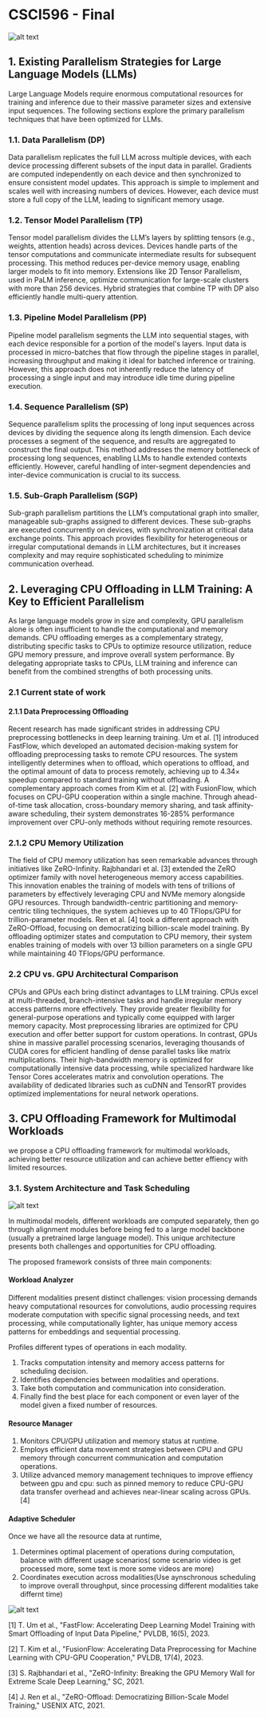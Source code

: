 # CSCI596 - Final

![alt text](Example-distributed-training-configuration-with-3D-parallelism-with-2-data-parallel.png)

## 1. Existing Parallelism Strategies for Large Language Models (LLMs)

Large Language Models require enormous computational resources for training and inference due to their massive parameter sizes and extensive input sequences. The following sections explore the primary parallelism techniques that have been optimized for LLMs.

### **1.1. Data Parallelism (DP)**

Data parallelism replicates the full LLM across multiple devices, with each device processing different subsets of the input data in parallel. Gradients are computed independently on each device and then synchronized to ensure consistent model updates. This approach is simple to implement and scales well with increasing numbers of devices. However, each device must store a full copy of the LLM, leading to significant memory usage.

### **1.2. Tensor Model Parallelism (TP)**

Tensor model parallelism divides the LLM’s layers by splitting tensors (e.g., weights, attention heads) across devices. Devices handle parts of the tensor computations and communicate intermediate results for subsequent processing. This method reduces per-device memory usage, enabling larger models to fit into memory. Extensions like 2D Tensor Parallelism, used in PaLM inference, optimize communication for large-scale clusters with more than 256 devices. Hybrid strategies that combine TP with DP also efficiently handle multi-query attention.

### **1.3. Pipeline Model Parallelism (PP)**

Pipeline model parallelism segments the LLM into sequential stages, with each device responsible for a portion of the model's layers. Input data is processed in micro-batches that flow through the pipeline stages in parallel, increasing throughput and making it ideal for batched inference or training. However, this approach does not inherently reduce the latency of processing a single input and may introduce idle time during pipeline execution.

### **1.4. Sequence Parallelism (SP)**

Sequence parallelism splits the processing of long input sequences across devices by dividing the sequence along its length dimension. Each device processes a segment of the sequence, and results are aggregated to construct the final output. This method addresses the memory bottleneck of processing long sequences, enabling LLMs to handle extended contexts efficiently. However, careful handling of inter-segment dependencies and inter-device communication is crucial to its success.

### **1.5. Sub-Graph Parallelism (SGP)**

Sub-graph parallelism partitions the LLM’s computational graph into smaller, manageable sub-graphs assigned to different devices. These sub-graphs are executed concurrently on devices, with synchronization at critical data exchange points. This approach provides flexibility for heterogeneous or irregular computational demands in LLM architectures, but it increases complexity and may require sophisticated scheduling to minimize communication overhead.


## 2. Leveraging CPU Offloading in LLM Training: A Key to Efficient Parallelism

As large language models grow in size and complexity, GPU parallelism alone is often insufficient to handle the computational and memory demands. CPU offloading emerges as a complementary strategy, distributing specific tasks to CPUs to optimize resource utilization, reduce GPU memory pressure, and improve overall system performance. By delegating appropriate tasks to CPUs, LLM training and inference can benefit from the combined strengths of both processing units.
### 2.1 Current state of work
#### 2.1.1 Data Preprocessing Offloading
Recent research has made significant strides in addressing CPU preprocessing bottlenecks in deep learning training. Um et al. [1] introduced FastFlow, which developed an automated decision-making system for offloading preprocessing tasks to remote CPU resources. The system intelligently determines when to offload, which operations to offload, and the optimal amount of data to process remotely, achieving up to 4.34× speedup compared to standard training without offloading.
A complementary approach comes from Kim et al. [2] with FusionFlow, which focuses on CPU-GPU cooperation within a single machine. Through ahead-of-time task allocation, cross-boundary memory sharing, and task affinity-aware scheduling, their system demonstrates 16-285% performance improvement over CPU-only methods without requiring remote resources.


### 2.1.2 CPU Memory Utilization
The field of CPU memory utilization has seen remarkable advances through initiatives like ZeRO-Infinity. Rajbhandari et al. [3] extended the ZeRO optimizer family with novel heterogeneous memory access capabilities. This innovation enables the training of models with tens of trillions of parameters by effectively leveraging CPU and NVMe memory alongside GPU resources. Through bandwidth-centric partitioning and memory-centric tiling techniques, the system achieves up to 40 TFlops/GPU for trillion-parameter models.
Ren et al. [4] took a different approach with ZeRO-Offload, focusing on democratizing billion-scale model training. By offloading optimizer states and computation to CPU memory, their system enables training of models with over 13 billion parameters on a single GPU while maintaining 40 TFlops/GPU performance.


### 2.2 CPU vs. GPU Architectural Comparison
CPUs and GPUs each bring distinct advantages to LLM training. CPUs excel at multi-threaded, branch-intensive tasks and handle irregular memory access patterns more effectively. They provide greater flexibility for general-purpose operations and typically come equipped with larger memory capacity. Most preprocessing libraries are optimized for CPU execution and offer better support for custom operations.
In contrast, GPUs shine in massive parallel processing scenarios, leveraging thousands of CUDA cores for efficient handling of dense parallel tasks like matrix multiplications. Their high-bandwidth memory is optimized for computationally intensive data processing, while specialized hardware like Tensor Cores accelerates matrix and convolution operations. The availability of dedicated libraries such as cuDNN and TensorRT provides optimized implementations for neural network operations.

## 3. CPU Offloading Framework for Multimodal Workloads

we propose a CPU offloading framework for multimodal workloads, achieving better resource utilization and can achieve better effiency with limited resources.

### 3.1. System Architecture and Task Scheduling

![alt text](image.png)

In multimodal models, different workloads are computed separately, then go through alignment modules before being fed to a large model backbone (usually a pretrained large language model). This unique architecture presents both challenges and opportunities for CPU offloading.

The proposed framework consists of three main components:


#### Workload Analyzer
Different modalities present distinct challenges: vision processing demands heavy computational resources for convolutions, audio processing requires moderate computation with specific signal processing needs, and text processing, while computationally lighter, has unique memory access patterns for embeddings and sequential processing.

Profiles different types of operations in each modality.
1. Tracks computation intensity and memory access patterns for scheduling decision.
2. Identifies dependencies between modalities and operations.
3. Take both computation and communication into consideration.
4. Finally find the best place for each component or even layer of the model given a fixed number of resources.

#### Resource Manager

1. Monitors CPU/GPU utilization and memory status at runtime.
2. Employs efficient data movement strategies between CPU and GPU memory through concurrent communication and computation operations.
3. Utilize advanced memory management techniques to improve effiency between gpu and cpu:
such as pinned memory to reduce CPU-GPU data transfer overhead and achieves near-linear scaling across GPUs.[4]

#### Adaptive Scheduler
Once we have all the resource data at runtime,
1. Determines optimal placement of operations during computation, balance with different usage scenarios( some scenario video is get processed more, some text is more some videos are more)
2. Coordinates execution across modalities(Use aynschronous scheduling to improve overall throughput, since processing different modalities take differnt time)

![alt text](123.drawio.png)


[1] T. Um et al., "FastFlow: Accelerating Deep Learning Model Training with Smart Offloading of Input Data Pipeline," PVLDB, 16(5), 2023.

[2] T. Kim et al., "FusionFlow: Accelerating Data Preprocessing for Machine Learning with CPU-GPU Cooperation," PVLDB, 17(4), 2023.

[3] S. Rajbhandari et al., "ZeRO-Infinity: Breaking the GPU Memory Wall for Extreme Scale Deep Learning," SC, 2021.

[4] J. Ren et al., "ZeRO-Offload: Democratizing Billion-Scale Model Training," USENIX ATC, 2021.
<!-- 
#### 3.1.1. Memory Management

 A hierarchical storage system manages data across GPU, CPU, and disk. Frequently accessed weights and activations are stored in GPU memory, medium-priority data in CPU memory, and low-priority or archival data on disk. A dynamic dataflow scheduler optimizes data placement to minimize latency and maximize throughput.

#### 3.1.2. Model Support

 The framework supports diverse models, including text models (GPT, BERT), vision models (CLIP, Stable Diffusion), and audio models (Whisper), enabling seamless multimodal inference pipelines.

#### 3.1.3. Task Decomposition and Scheduling

 Tasks are decomposed into independent subtasks (e.g., text generation, image feature extraction) and executed asynchronously across GPU, CPU, and disk. High-priority weights are preloaded into GPU memory, while lower-priority data is fetched on demand. Intermediate activations are selectively discarded and recomputed when necessary to reduce memory usage.

### 3.2. Compression and I/O Optimization

#### 3.2.1 Weight Compression

 Weights are stored in low-bit formats (e.g., 4-bit or 8-bit), and sparse activation encoding reduces data transfer overhead. Efficient decoding ensures rapid computation during inference.

#### 3.2.2. I/O Optimization

 Techniques such as weight prefetching and batch loading improve bandwidth utilization. High-throughput NVMe SSDs are used for parallel data access and chunked data processing.

### 3.3. Inference Workflow and Integration

#### 3.3.1 Task Allocation and Execution

 Tasks are prioritized and decomposed into modality-specific subtasks. For cross-modal tasks, dependency trees manage the flow of results between modalities. Resources are dynamically allocated based on priority, with GPU handling critical data and CPU or disk managing secondary tasks.

#### 3.3.2. Result Caching and Feature Fusion

 Intermediate results are selectively cached to balance memory usage and computation time. Cross-modal feature mapping integrates data from different modalities, producing accurate multimodal inference results.

### 3.3. Challenges and Future Work

Despite reduced hardware requirements, challenges remain in synchronizing multimodal tasks and optimizing data exchange. Bandwidth limitations, particularly in disk-to-GPU communication, can hinder performance. Adapting the framework to diverse models also requires significant engineering effort. Future work will focus on unified multimodal feature representations, distributed system scalability, and reinforcement learning-based scheduling for dynamic task optimization. -->


